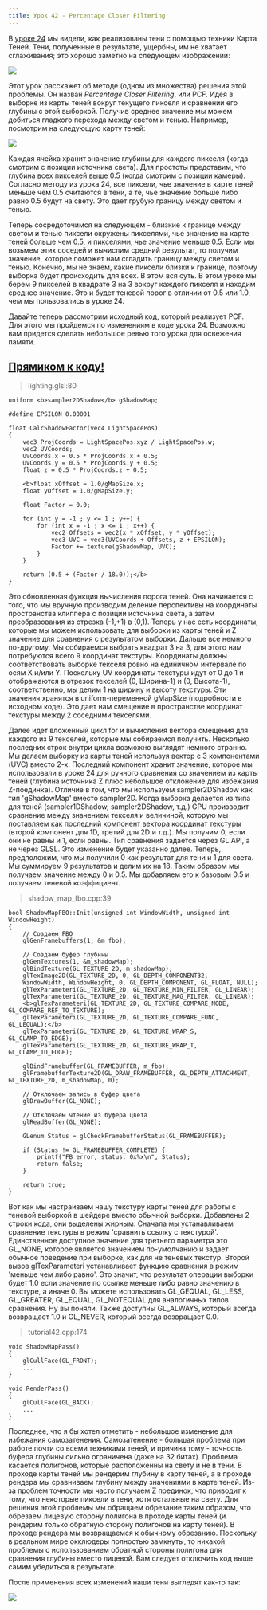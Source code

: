 ```yaml
---
title: Урок 42 - Percentage Closer Filtering
---
```


В [уроке 24](tutorial24.html) мы видели, как реализованы тени с помощью техники Карта Теней. Тени, полученные в результате, ущербны, им не хватает сглаживания; это хорошо заметно на следующем изображении:

![](/images/t42_no_pcf.png)

Этот урок расскажет об методе (одном из множества) решения этой проблемы. Он назван *Percentage Closer Filtering*, или PCF. Идея в выборке из карты теней вокруг текущего пикселя и сравнении его глубины с этой выборкой. Получив среднее значение мы можем добиться гладкого перехода между светом и тенью. Например, посмотрим на следующую карту теней:

![](/images/t42_shadow_map.png)

Каждая ячейка хранит значение глубины для каждого пикселя (когда смотрим с позиции источника света). Для простоты представим, что глубина всех пикселей выше 0.5 (когда смотрим с позиции камеры). Согласно методу из урока 24, все пиксели, чье значение в карте теней меньше чем 0.5 считаются в тени, а те, чье значение больше либо равно 0.5 будут на свету. Это дает грубую границу между светом и тенью.

Теперь сосредоточимся на следующем - близкие к границе между светом и тенью пиксели окружены пикселями, чье значение на карте теней больше чем 0.5, и пикселями, чье значение меньше 0.5. Если мы возьмем этих соседей и вычислим средний результат, то получим значение, которое поможет нам сгладить границу между светом и тенью. Конечно, мы не знаем, какие пиксели близки к границе, поэтому выборка будет происходить для всех. В этом вся суть. В этом уроке мы берем 9 пикселей в квадрате 3 на 3 вокруг каждого пикселя и находим среднее значение. Это и будет теневой порог в отличии от 0.5 или 1.0, чем мы пользовались в уроке 24.

Давайте теперь рассмотрим исходный код, который реализует PCF. Для этого мы пройдемся по изменениям в коде урока 24. Возможно вам придется сделать небольшое ревью того урока для освежения памяти.

## [Прямиком к коду!](https://github.com/triplepointfive/ogldev/tree/master/tutorial42)

> lighting.glsl:80

    uniform <b>sampler2DShadow</b> gShadowMap;

    #define EPSILON 0.00001

    float CalcShadowFactor(vec4 LightSpacePos)
    {
        vec3 ProjCoords = LightSpacePos.xyz / LightSpacePos.w;
        vec2 UVCoords;
        UVCoords.x = 0.5 * ProjCoords.x + 0.5;
        UVCoords.y = 0.5 * ProjCoords.y + 0.5;
        float z = 0.5 * ProjCoords.z + 0.5;

        <b>float xOffset = 1.0/gMapSize.x;
        float yOffset = 1.0/gMapSize.y;

        float Factor = 0.0;

        for (int y = -1 ; y <= 1 ; y++) {
            for (int x = -1 ; x <= 1 ; x++) {
                vec2 Offsets = vec2(x * xOffset, y * yOffset);
                vec3 UVC = vec3(UVCoords + Offsets, z + EPSILON);
                Factor += texture(gShadowMap, UVC);
            }
        }

        return (0.5 + (Factor / 18.0));</b>
    }

Это обновленная функция вычисления порога теней. Она начинается с того, что мы вручную производим деление перспективы на координаты пространства клиппера с позиции источника света, а затем преобразования из отрезка (-1,+1) в (0,1). Теперь у нас есть координаты, которые мы можем использовать для выборки из карты теней и Z значение для сравнения с результатом выборки. Дальше все немного по-другому. Мы собираемся выбрать квадрат 3 на 3, для этого нам потребуются всего 9 координат текстуры. Координаты должны соответствовать выборке текселя ровно на единичном интервале по осям X и/или Y. Поскольку UV координаты текстуры идут от 0 до 1 и отображаются в отрезок текселей (0, Ширина-1) и (0, Высота-1), соответственно, мы делим 1 на ширину и высоту текстуры. Эти значения хранятся в
uniform-переменной gMapSize (подробности в исходном коде). Это дает нам смещение в пространстве координат текстуры между 2 соседними текселями.

Далее идет вложенный цикл for и вычисления вектора смещения для каждого из 9 текселей, которые мы собираемся получить. Несколько последних строк внутри цикла возможно выглядят немного странно. Мы делаем выборку из карты теней используя вектор с 3 компонентами (UVC) вместо 2-х. Последний компонент хранит значение, которое мы использовали в уроке 24 для ручного сравнения со значением из карты теней (глубина источника Z плюс небольшое отклонение для избежания Z-поединка). Отличие в том, что мы используем sampler2DShadow как тип 'gShadowMap' вместо sampler2D. Когда выборка делается из типа для теней (sampler1DShadow, sampler2DShadow, т.д.) GPU производит сравнение между значением текселя и величиной, которую мы поставляем как последний компонент вектора координат текстуры (второй компонент для 1D, третий для 2D и т.д.). Мы получим 0, если они не равны и 1, если равны. Тип сравнения задается через GL API, а не через GLSL. Это изменение будет указанно далее. Теперь, предположим, что мы получили 0 как результат для тени и 1 для света. Мы суммируем 9 результатов и делим их на 18. Таким образом мы получаем значение между 0 и 0.5. Мы добавляем его к базовым 0.5 и
получаем теневой коэффициент.

> shadow_map_fbo.cpp:39

    bool ShadowMapFBO::Init(unsigned int WindowWidth, unsigned int WindowHeight)
    {
        // Создаем FBO
        glGenFramebuffers(1, &m_fbo);

        // Создаем буфер глубины
        glGenTextures(1, &m_shadowMap);
        glBindTexture(GL_TEXTURE_2D, m_shadowMap);
        glTexImage2D(GL_TEXTURE_2D, 0, GL_DEPTH_COMPONENT32,
        WindowWidth, WindowHeight, 0, GL_DEPTH_COMPONENT, GL_FLOAT, NULL);
        glTexParameteri(GL_TEXTURE_2D, GL_TEXTURE_MIN_FILTER, GL_LINEAR);
        glTexParameteri(GL_TEXTURE_2D, GL_TEXTURE_MAG_FILTER, GL_LINEAR);
        <b>glTexParameteri(GL_TEXTURE_2D, GL_TEXTURE_COMPARE_MODE, GL_COMPARE_REF_TO_TEXTURE);
        glTexParameteri(GL_TEXTURE_2D, GL_TEXTURE_COMPARE_FUNC, GL_LEQUAL);</b>
        glTexParameteri(GL_TEXTURE_2D, GL_TEXTURE_WRAP_S, GL_CLAMP_TO_EDGE);
        glTexParameteri(GL_TEXTURE_2D, GL_TEXTURE_WRAP_T, GL_CLAMP_TO_EDGE);

        glBindFramebuffer(GL_FRAMEBUFFER, m_fbo);
        glFramebufferTexture2D(GL_DRAW_FRAMEBUFFER, GL_DEPTH_ATTACHMENT, GL_TEXTURE_2D, m_shadowMap, 0);

        // Отключаем запись в буфер цвета
        glDrawBuffer(GL_NONE);

        // Отключаем чтение из буфера цвета
        glReadBuffer(GL_NONE);

        GLenum Status = glCheckFramebufferStatus(GL_FRAMEBUFFER);

        if (Status != GL_FRAMEBUFFER_COMPLETE) {
            printf("FB error, status: 0x%x\n", Status);
            return false;
        }

        return true;
    }

Вот как мы настраиваем нашу текстуру карты теней для работы с теневой выборкой в шейдере вместо обычной выборки. Добавлены 2 строки кода, они выделены жирным. Сначала мы устанавливаем сравнение текстуры в режим 'сравнить ссылку с текстурой'. Единственное доступное значение для третьего параметра это GL_NONE, которое является значением по-умолчанию и задает обычное поведение при выборке, как для не теневых текстур. Второй вызов glTexParameteri устанавливает функцию сравнения в режим 'меньше чем либо равно'. Это значит, что результат операции выборки будет 1.0 если значение по ссылке меньше либо равно значению в текстуре, а иначе 0. Вы можете использовать GL_GEQUAL, GL_LESS, GL_GREATER, GL_EQUAL, GL_NOTEQUAL для аналогичных типов сравнения. Ну вы поняли. Также доступны GL_ALWAYS, который всегда возвращает 1.0 и GL_NEVER, который всегда возвращает 0.0.

> tutorial42.cpp:174

    void ShadowMapPass()
    {
        glCullFace(GL_FRONT);
        ...
    }

    void RenderPass()
    {
        glCullFace(GL_BACK);
        ...
    }

Последнее, что я бы хотел отметить - небольшое изменение для избежания самозатенения. Самозатенение - большая проблема при работе почти со всеми техниками теней, и причина тому - точность буфера глубины сильно ограничена (даже на 32 битах). Проблема касается полигонов, которые расположенны на свету и не в тени. В проходе карты теней мы рендерим глубину в карту теней, а в проходе рендера мы сравниваем глубину между значениями в карте теней. Из-за проблем точности мы часто получаем Z поединок, что приводит к тому, что некоторые пиксели в тени, хотя остальные на свету. Для решения этой проблемы мы обращаем обрезание таким образом, что обрезаем лицевую сторону полигона в проходе карты теней (и рендерим только обратную сторону полигонов на карту теней). В проходе рендера мы возвращаемся к обычному обрезанию. Поскольку в реальном мире окклюдеры полностью замкнуты, то никакой проблемы с использованием обратной стороны полигона для сравнения глубины вместо лицевой. Вам следует отключить код выше самим убедиться в результате.

После применения всех изменений наши тени выгледят как-то так:

![](/images/t42_pcf.png)